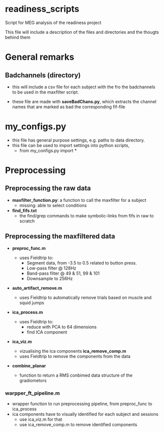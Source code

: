 readiness_scripts
=================

Script for MEG analysis of the readiness project

This file will include a description of the files and directories and the thougts behind them


# General remarks
## Badchannels (directory)
- this will include a csv file for each subject with the fro the badchannels to be used in the maxfilter script.

- these file are made with **saveBadChans.py**, which extracts the channel names that are marked as bad the corresponding fif-file

# my\_configs.py
- this file has general purpose settings, e.g. paths to data directory.
- this file can be used to import settings into python scripts, 
    - from my\_configs.py import *

# Preprocessing 
## Preprocessing the raw data
- **maxfilter_function.py**: 
    a function to call the maxfilter for a subject
    - missing: able to select conditions
- **find\_fifs.txt**
    - the find/grep commands to make symbolic-links from fifs in raw to scratch

## Preprocessing the maxfiltered data
- **preproc_func.m**
    - uses Fieldtrip to:
        - Segment data, from -3.5 to 0.5 related to button press.
        - Low-pass filter @ 128Hz
        - Band-pass filter @ 49 & 51, 99 & 101
        - Downsample to 256Hz
- **auto\_artifact\_remove.m**
    - uses Fieldtrip to automatically remove trials based on muscle and squid jumps
- **ica\_process.m**
     - uses Fieldtrip to:
        - reduce with PCA to 64 dimensions
        - find ICA component
- **ica\_viz.m**
    - vizualising the ica components
  **ica\_remove_comp.m**
    - uses Fieldtrip to remove the components from the data

-  **combine_planar**
    - function to return a RMS conbimed data structure of the gradiometors

### warpper\_ft\_pipeline.m
- wrapper function to run preprocessing pipeline, from preproc\_func to ica\_process
- ica components have to visually identified for each subject and sessions
    - use ica\_viz.m for that 
    - use ica\_remove\_comp.m to remove identified components



